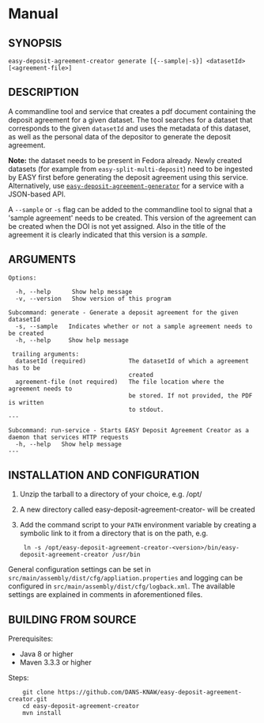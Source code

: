 Manual
======

SYNOPSIS
--------

    easy-deposit-agreement-creator generate [{--sample|-s}] <datasetId> [<agreement-file>]


DESCRIPTION
-----------

A commandline tool and service that creates a pdf document containing the deposit agreement for a given dataset. The tool searches for a dataset that corresponds 
to the given `datasetId` and uses the metadata of this dataset, as well as the personal data of the depositor to generate the deposit agreement.

**Note:** the dataset needs to be present in Fedora already. Newly created datasets (for example from `easy-split-multi-deposit`) need to be ingested 
by EASY first before generating the deposit agreement using this service. Alternatively, use [`easy-deposit-agreement-generator`] for a service with a JSON-based API.

[`easy-deposit-agreement-generator`]: https://dans-knaw.github.io/easy-deposit-agreement-generator/

A `--sample` or `-s` flag can be added to the commandline tool to signal that a 'sample agreement' needs to be created. This version of the agreement
can be created when the DOI is not yet assigned. Also in the title of the agreement it is clearly indicated that this version is a *sample*.

ARGUMENTS
---------

    Options:
    
      -h, --help      Show help message
      -v, --version   Show version of this program
    
    Subcommand: generate - Generate a deposit agreement for the given datasetId
      -s, --sample   Indicates whether or not a sample agreement needs to be created
      -h, --help     Show help message
    
     trailing arguments:
      datasetId (required)            The datasetId of which a agreement has to be
                                      created
      agreement-file (not required)   The file location where the agreement needs to
                                      be stored. If not provided, the PDF is written
                                      to stdout.
    ---
    
    Subcommand: run-service - Starts EASY Deposit Agreement Creator as a daemon that services HTTP requests
      -h, --help   Show help message
    ---


INSTALLATION AND CONFIGURATION
------------------------------


1. Unzip the tarball to a directory of your choice, e.g. /opt/
2. A new directory called easy-deposit-agreement-creator-<version> will be created
3. Add the command script to your `PATH` environment variable by creating a symbolic link to it from a directory that is
   on the path, e.g. 
   
        ln -s /opt/easy-deposit-agreement-creator-<version>/bin/easy-deposit-agreement-creator /usr/bin

General configuration settings can be set in `src/main/assembly/dist/cfg/appliation.properties` and logging can be configured
in `src/main/assembly/dist/cfg/logback.xml`. The available settings are explained in comments in aforementioned files.


BUILDING FROM SOURCE
--------------------

Prerequisites:

* Java 8 or higher
* Maven 3.3.3 or higher

Steps:

        git clone https://github.com/DANS-KNAW/easy-deposit-agreement-creator.git
        cd easy-deposit-agreement-creator
        mvn install
